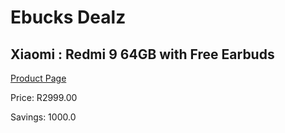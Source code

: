 
# Ebucks Dealz
## Xiaomi : Redmi 9 64GB with Free Earbuds
[Product Page](https://www.ebucks.com/web/shop/productSelected.do?prodId=1061574781&catId=1158501552)

Price: R2999.00

Savings: 1000.0


	